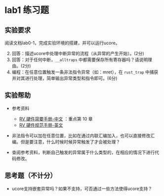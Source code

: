 # lab1 练习题

## **实验要求**

阅读文档lab0-1，完成实验环境的搭建，并可以运行ucore。

2. 回答：描述ucore中处理中断异常的流程（从异常的产生开始）。(2分)
3. 回答：对于任何中断，`__alltraps` 中都需要保存所有寄存器吗？请说明理由。(2分)
4. 编程：在任意位置触发一条非法指令异常（如：mret），在 `rust_trap` 中捕获并对其进行处理，简单输出异常类型和指令即可。(6分)

## **实验帮助**

- 参考资料
  - [RV 硬件简要手册-中文](http://crva.ict.ac.cn/documents/RISC-V-Reader-Chinese-v2p1.pdf) ：重点第 10 章
  - [RV 硬件规范手册-英文](https://riscv.org/specifications/privileged-isa/)

- 非法指令可以加在任意位置，比如在通过内联汇编加入，也可以直接修改汇编。但是要注意，什么时候时候异常触发了才会被处理？
- 查阅参考资料，判断自己触发的异常属于什么类型的，在相应的情况下进行代码修改。

## 思考题（不计分）

- ucore支持嵌套异常吗？如果不支持，可否通过一些方法使得ucore支持？